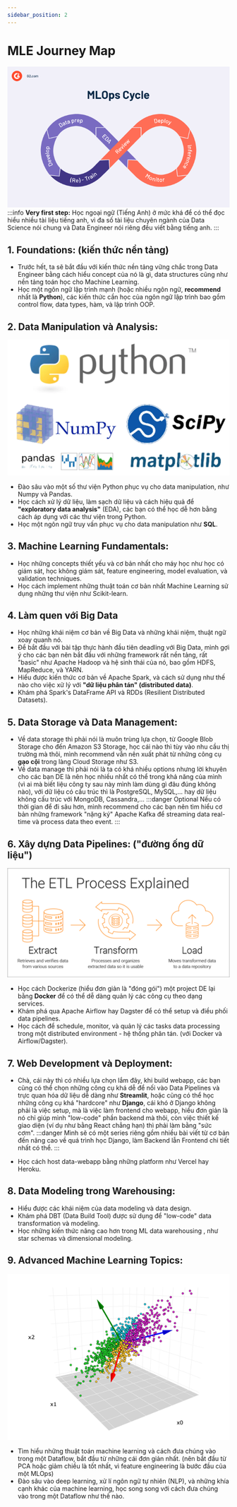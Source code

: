 ```yaml
---
sidebar_position: 2
---
```


# MLE Journey Map
![](../../images/c87da20ae0e979c1f06cb215d0ee687a947319e67d80fbe40be1c267fe8f7658.png)  
:::info **Very first step:** 
Học ngoại ngữ (Tiếng Anh) ở mức khá để có thể đọc hiểu nhiều tài liệu tiếng anh, vì đa số tài liệu chuyên ngành của Data Science nói chung và Data Engineer nói riêng đều viết bằng tiếng anh.
:::
## 1. Foundations: (kiến thức nền tảng)

- Trước hết, ta sẽ bắt đầu với kiến thức nền tảng vững chắc trong Data Engineer bằng cách hiểu concept của nó là gì, data structures cũng như nền tảng toán học cho Machine Learning.
- Học một ngôn ngữ lập trình mạnh (hoặc nhiều ngôn ngữ, **recommend** nhất là **Python**), các kiến thức cần học của ngôn ngữ lập trình bao gồm control flow, data types, hàm, và lập trình OOP.

## 2. Data Manipulation và Analysis:
![picture 6](../../images/ec46e99e2e1564e976eafb1bd195859a3c7bf0960ae600bb237668f57423c68d.png)  
- Đào sâu vào một số thư viện Python phục vụ cho data manipulation, như Numpy và Pandas.
- Học cách xử lý dữ liệu, làm sạch dữ liệu và cách hiệu quả để **"exploratory data analysis"** (EDA), các bạn có thể học dễ hơn bằng cách áp dụng với các thư viện trong Python.
- Học một ngôn ngữ truy vấn phục vụ cho data manipulation như **SQL**.

## 3. Machine Learning Fundamentals:

- Học những concepts thiết yếu và cơ bản nhất cho máy học như học có giám sát, học không giám sát, feature engineering, model evaluation, và validation techniques.
- Học cách implement những thuật toán cơ bản nhất Machine Learning sử dụng những thư viện như Scikit-learn.

## 4. Làm quen với Big Data

- Học những khái niệm cơ bản về Big Data và những khái niệm, thuật ngữ xoay quanh nó.
- Để bắt đầu với bài tập thực hành đầu tiên deadling với Big Data, mình gợi ý cho các bạn nên bắt đầu với những framework rất nền tảng, rất "basic" như Apache Hadoop và hệ sinh thái của nó, bao gồm HDFS, MapReduce, và YARN.
- Hiểu được kiến thức cơ bản về Apache Spark, và cách sử dụng như thế nào cho việc xử lý với **"dữ liệu phân tán" (distributed data)**.
- Khám phá Spark's DataFrame API và RDDs (Resilient Distributed Datasets).

## 5. Data Storage và Data Management:

- Về data storage thì phải nói là muôn trùng lựa chọn, từ Google Blob Storage cho đến Amazon S3 Storage, học cái nào thì tùy vào nhu cầu thị trường mà thôi, mình recommend vẫn nên xuất phát từ những công cụ **gạo cội** trong làng Cloud Storage như S3.
- Về data manage thì phải nói là ta có khá nhiều options nhưng lời khuyên cho các bạn DE là nên học nhiều nhất có thể trong khả năng của mình (vì ai mà biết liệu công ty sau này mình làm dùng gì đâu đúng không nào), với dữ liệu có cấu trúc thì là PostgreSQL, MySQL,... hay dữ liệu không cấu trúc với MongoDB, Cassandra,...
:::danger Optional
Nếu có thời gian để đi sâu hơn, mình recommend cho các bạn nên tìm hiểu cơ bản những framework "nặng ký" Apache Kafka để streaming data real-time và process data theo event.
:::
## 6. Xây dựng Data Pipelines: ("đường ống dữ liệu")
![picture 7](../../images/7c2905628d5135a891b074e2e99e5de667b8def1095c4a2a77143371b893f8c3.png)  
- Học cách Dockerize (hiểu đơn giản là "đóng gói") một project DE lại bằng **Docker** để có thể dễ dàng quản lý các công cụ theo dạng services.
- Khám phá qua Apache Airflow hay Dagster để có thể setup và điều phối data pipelines.
- Học cách để schedule, monitor, và quản lý các tasks data processing trong một distributed environment - hệ thống phân tán. (với Docker và Airflow/Dagster).

## 7. Web Development và Deployment:

- Chà, cái này thì có nhiều lựa chọn lắm đây, khi build webapp, các bạn cũng có thể chọn những công cụ khá dễ để nối vào Data Pipelines và trực quan hóa dữ liệu dễ dàng như **Streamlit**, hoặc cũng có thể học những công cụ khá "hardcore" như **Django**, cái khó ở Django không phải là việc setup, mà là việc làm frontend cho webapp, hiểu đơn giản là nó chỉ giúp mình "low-code" phần backend mà thôi, còn việc thiết kế giao diện (ví dụ như bằng React chẳng hạn) thì phải làm bằng "sức cơm".
:::danger
Mình sẽ có một series riêng gồm nhiều bài viết từ cơ bản đến nâng cao về quá trình học Django, làm Backend lẫn Frontend chi tiết nhất có thể.
:::

- Học cách host data-webapp bằng những platform như Vercel hay Heroku.

## 8. Data Modeling trong Warehousing:

- Hiểu được các khái niệm của data modeling và data design.
- Khám phá DBT (Data Build Tool) được sử dụng để "low-code" data transformation và modeling.
- Học những kiến thức nâng cao hơn trong ML data warehousing , như star schemas và dimensional modeling.

## 9. Advanced Machine Learning Topics:
![picture 8](../../images/a6b03f52330ec2151e195ad30babd37e99775a3d72a45a02a3c643c3dcd9850d.png)  
- Tìm hiểu những thuật toán machine learning và cách đưa chúng vào trong một Dataflow, bắt đầu từ những cái đơn giản nhất. (nên bắt đầu từ PCA hoặc giảm chiều là tốt nhất, vì feature engineering là bước đầu của một MLOps)
- Đào sâu vào deep learning, xử lí ngôn ngữ tự nhiên (NLP), và những khía cạnh khác của machine learning, học song song với cách đưa chúng vào trong một Dataflow như thế nào.